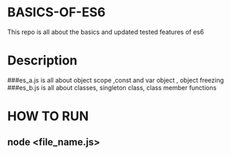 # BASICS-OF-ES6
This repo is all about the basics and updated tested features of es6
# Description
###es_a.js is all about object scope ,const and var object , object freezing 
###es_b.js is all about classes, singleton class, class member functions

# HOW TO RUN
## node <file_name.js>

